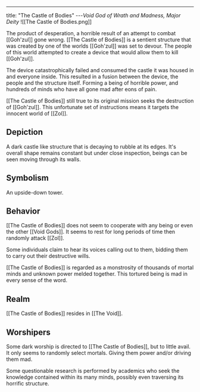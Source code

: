 ---
title: "The Castle of Bodies"
---*Void God of Wrath and Madness, Major Deity*
![[The Castle of Bodies.png]]

The product of desperation, a horrible result of an attempt to combat [[Goh'zul]] gone wrong. [[The Castle of Bodies]] is a sentient structure that was created by one of the worlds [[Goh'zul]] was set to devour. The people of this world attempted to create a device that would allow them to kill [[Goh'zul]].

The device catastrophically failed and consumed the castle it was housed in and everyone inside. This resulted in a fusion between the device, the people and the structure itself. Forming a being of horrible power, and hundreds of minds who have all gone mad after eons of pain.

[[The Castle of Bodies]] still true to its original mission seeks the destruction of [[Goh'zul]]. This unfortunate set of instructions means it targets the innocent world of [[Zol]].

## Depiction
A dark castle like structure that is decaying to rubble at its edges. It's overall shape remains constant but under close inspection, beings can be seen moving through its walls.

## Symbolism
An upside-down tower.

## Behavior
[[The Castle of Bodies]] does not seem to cooperate with any being or even the other [[Void Gods]]. It seems to rest for long periods of time then randomly attack [[Zol]].

Some individuals claim to hear its voices calling out to them, bidding them to carry out their destructive wills.

[[The Castle of Bodies]] is regarded as a monstrosity of thousands of mortal minds and unknown power melded together. This tortured being is mad in every sense of the word.

## Realm
[[The Castle of Bodies]] resides in [[The Void]].

## Worshipers
Some dark worship is directed to [[The Castle of Bodies]], but to little avail. It only seems to randomly select mortals. Giving them power and/or driving them mad.

Some questionable research is performed by academics who seek the knowledge contained within its many minds, possibly even traversing its horrific structure.
